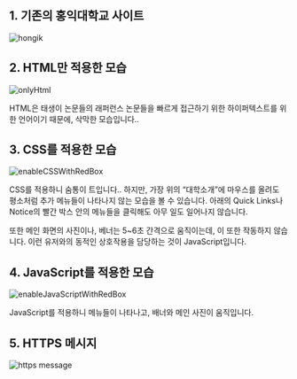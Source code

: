 ## 1. 기존의 홍익대학교 사이트

![hongik](https://user-images.githubusercontent.com/71186266/191036934-ce4e8d3d-640a-472e-bfe8-b7f134c2ff60.png)

## 2. HTML만 적용한 모습

![onlyHtml](https://user-images.githubusercontent.com/71186266/191035862-ec71bc22-11a4-4856-822e-7f35e5e9bbc4.png)

HTML은 태생이 논문들의 래퍼런스 논문들을 빠르게 접근하기 위한 하이퍼텍스트를 위한 언어이기 때문에, 삭막한 모습입니다..

## 3. CSS를 적용한 모습

![enableCSSWithRedBox](https://user-images.githubusercontent.com/71186266/191035846-1fb743a5-983c-424e-b333-0874ee4d87f9.png)

CSS를 적용하니 숨통이 트입니다..
하지만, 가장 위의 “대학소개”에 마우스를 올려도 평소처럼 추가 메뉴들이 나타나지 않는 모습을 볼 수 있습니다. 아래의 Quick Links나 Notice의 빨간 박스 안의 메뉴들을 클릭해도 아무 일도 일어나지 않습니다.

또한 메인 화면의 사진이나, 베너는 5~6초 간격으로 움직이는데, 이 또한 작동하지 않습니다. 이런 유저와의 동적인 상호작용을 담당하는 것이 JavaScript입니다.

## 4. JavaScript를 적용한 모습

![enableJavaScriptWithRedBox](https://user-images.githubusercontent.com/71186266/191035855-0bfdf252-2ef0-4b73-bc26-2510c4e48390.png)

JavaScript를 적용하니 메뉴들이 나타나고, 배너와 메인 사진이 움직입니다.

## 5. HTTPS 메시지
![https message](https://user-images.githubusercontent.com/71186266/191035860-970c07d1-3a98-4876-a722-d68102339a96.png)
